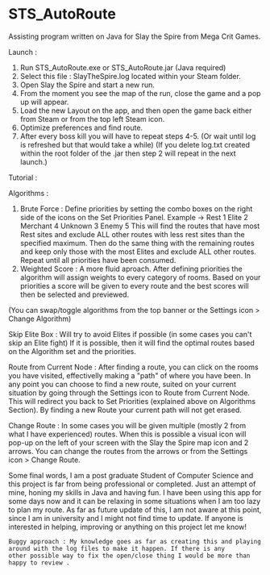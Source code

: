 # STS_AutoRoute
Assisting program written on Java for Slay the Spire from Mega Crit Games. 

Launch : 
1. Run STS_AutoRoute.exe or STS_AutoRoute.jar (Java required)
2. Select this file : SlayTheSpire.log located within your Steam folder.
3. Open Slay the Spire and start a new run.
4. From the moment you see the map of the run, close the game and a pop up will appear.
5. Load the new Layout on the app, and then open the game back either from Steam or from the top left Steam icon.
6. Optimize preferences and find route.
7. After every boss kill you will have to repeat steps 4-5. (Or wait until log is refreshed but that would take a while)
(If you delete log.txt created within the root folder of the .jar then step 2 will repeat in the next launch.)

Tutorial :
  
  Algorithms : 
  1. Brute Force :
     Define priorities by setting the combo boxes on the right side of the icons on the Set Priorities Panel.
     Example -> Rest 1
                Elite 2
                Merchant 4
                Unknown 3
                Enemy 5
     This will find the routes that have most Rest sites and exclude ALL other routes with less rest sites than the specified maximum.
     Then do the same thing with the remaining routes and keep only those with the most Elites and exclude ALL other routes.
     Repeat until all priorities have been consumed.
  2. Weighted Score :
     A more fluid aproach. After defining priorities the algorithm will assign weights to every category of rooms.
     Based on your priorities a score will be given to every route and the best scores will then be selected and previewed.
     
 (You can swap/toggle algorithms from the top banner or the Settings icon > Change Algorithm)
  
  Skip Elite Box : 
  Will try to avoid Elites if possible (in some cases you can't skip an Elite fight)
  If it is possible, then it will find the optimal routes based on the Algorithm set and the priorities.
  
  Route from Current Node :
  After finding a route, you can click on the rooms you have visited, effectivelly making a "path" of where you have been.
  In any point you can choose to find a new route, suited on your current situation by going through the Settings icon to Route 
  from Current Node. This will redirect you back to Set Priorities (explained above on Algorithms Section). By finding a new Route 
  your current path will not get erased.
  
  Change Route :
  In some cases you will be given multiple (mostly 2 from what I have experienced) routes. When this is possible a visual icon will 
  pop-up on the left of your screen with the Slay the Spire map icon and 2 arrows. You can change the routes from the arrows or from the
  Settings icon > Change Route.
  
  Some final words,
    I am a post graduate Student of Computer Science and this project is far from being professional or completed. Just an attempt of
    mine, honing my skills in Java and having fun. I have been using this app for some days now and it can be relaxing in some
    situations when I am too lazy to plan my route. As far as future update of this, I am not aware at this point, since I am in 
    university and I might not find time to update. If anyone is interested in helping, improving or anything on this project let me
    know!
    
    Buggy approach : My knowledge goes as far as creating this and playing around with the log files to make it happen. If there is any
    other possible way to fix the open/close thing I would be more than happy to review .
   
